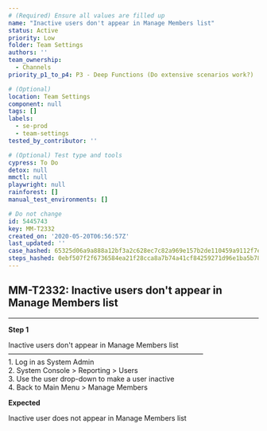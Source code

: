 ```yaml
---
# (Required) Ensure all values are filled up
name: "Inactive users don't appear in Manage Members list"
status: Active
priority: Low
folder: Team Settings
authors: ''
team_ownership:
  - Channels
priority_p1_to_p4: P3 - Deep Functions (Do extensive scenarios work?)

# (Optional)
location: Team Settings
component: null
tags: []
labels:
  - se-prod
  - team-settings
tested_by_contributor: ''

# (Optional) Test type and tools
cypress: To Do
detox: null
mmctl: null
playwright: null
rainforest: []
manual_test_environments: []

# Do not change
id: 5445743
key: MM-T2332
created_on: '2020-05-20T06:56:57Z'
last_updated: ''
case_hashed: 65325d06a9a888a12bf3a2c628ec7c82a969e157b2de110459a9112f7e243cf2e10aa981be969e9b1625c9f2b392cda9
steps_hashed: 0ebf507f2f6736584ea21f28cca8a7b74a41cf84259271d96e1ba5b78d01373ffe2393b70d0fdc5ca47f4c42f237d8cc
---
```


<!-- (Auto-generated) Based on frontmatter's "key" and "name" -->

## MM-T2332: Inactive users don't appear in Manage Members list

---

**Step 1**

Inactive users don't appear in Manage Members list\
————————————————————————————\
1\. Log in as System Admin\
2\. System Console > Reporting > Users\
3\. Use the user drop-down to make a user inactive\
4\. Back to Main Menu > Manage Members

**Expected**

Inactive user does not appear in Manage Members list
